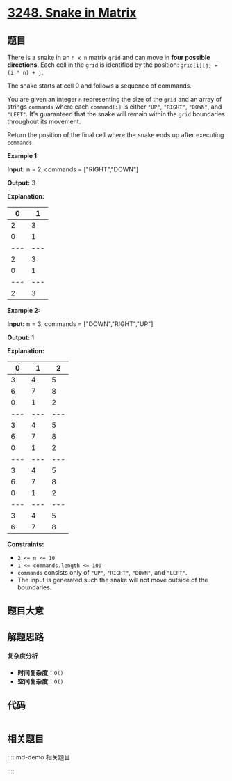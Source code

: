 # [3248. Snake in Matrix](https://leetcode.com/problems/snake-in-matrix/)

## 题目

There is a snake in an `n x n` matrix `grid` and can move in **four possible
directions**. Each cell in the `grid` is identified by the position:
`grid[i][j] = (i * n) + j`.

The snake starts at cell 0 and follows a sequence of commands.

You are given an integer `n` representing the size of the `grid` and an array
of strings `commands` where each `command[i]` is either `"UP"`, `"RIGHT"`,
`"DOWN"`, and `"LEFT"`. It's guaranteed that the snake will remain within the
`grid` boundaries throughout its movement.

Return the position of the final cell where the snake ends up after executing
`commands`.

**Example 1:**

**Input:** n = 2, commands = ["RIGHT","DOWN"]

**Output:** 3

**Explanation:**

| 0   | 1   |
| --- | --- |
| 2   | 3   |
| 0   | 1   |
| --- | --- |
| 2   | 3   |
| 0   | 1   |
| --- | --- |
| 2   | 3   |

**Example 2:**

**Input:** n = 3, commands = ["DOWN","RIGHT","UP"]

**Output:** 1

**Explanation:**

| 0   | 1   | 2   |
| --- | --- | --- |
| 3   | 4   | 5   |
| 6   | 7   | 8   |
| 0   | 1   | 2   |
| --- | --- | --- |
| 3   | 4   | 5   |
| 6   | 7   | 8   |
| 0   | 1   | 2   |
| --- | --- | --- |
| 3   | 4   | 5   |
| 6   | 7   | 8   |
| 0   | 1   | 2   |
| --- | --- | --- |
| 3   | 4   | 5   |
| 6   | 7   | 8   |

**Constraints:**

- `2 <= n <= 10`
- `1 <= commands.length <= 100`
- `commands` consists only of `"UP"`, `"RIGHT"`, `"DOWN"`, and `"LEFT"`.
- The input is generated such the snake will not move outside of the boundaries.

## 题目大意

## 解题思路

#### 复杂度分析

- **时间复杂度**：`O()`
- **空间复杂度**：`O()`

## 代码

```javascript

```

## 相关题目

:::: md-demo 相关题目

::::
